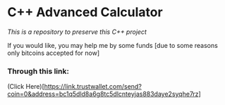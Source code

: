 # C++ Advanced Calculator
_This is a repository to preserve this C++ project_

If you would like, you may help me by some funds [due to some reasons only bitcoins accepted for now]
### Through this link:
(Click Here)[https://link.trustwallet.com/send?coin=0&address=bc1q5dld8a6g8tc5dlcnteyjas883daye2syqhe7rz]